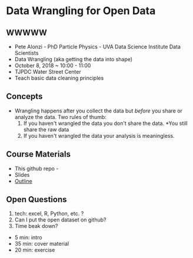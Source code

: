 # Data Wrangling for Open Data

## WWWWW
* Pete Alonzi - PhD Particle Physics - UVA Data Science Institute Data Scientists
* Data Wrangling (aka getting the data into shape)
* October 8, 2018 ~ 10:00 - 11:00
* TJPDC Water Street Center
* Teach basic data cleaning principles

## Concepts
* Wrangling happens after you collect the data but *before* you share or analyze the data. Two rules of thumb:
  1. If you haven't wrangled the data you don't share the data. *You still share the raw data
  2. If you haven't wrangled the data your analysis is meaningless.

## Course Materials
* This github repo - 
* Slides
* [Outline](https://github.com/alonzi/DataWranglingForOpenData/blob/master/ExploratoryDataAnalysis.md)

## Open Questions
1. tech: excel, R, Python, etc. ?
2. Can I put the open dataset on github?
3. Time beak down?
 * 5 min: intro
 * 35 min: cover material
 * 20 min: exercise
